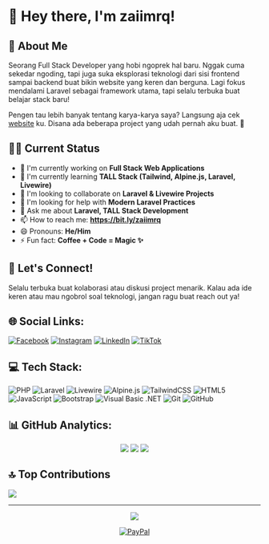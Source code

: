 # 👋 Hey there, I'm zaiimrq!

## 🌟 About Me

Seorang Full Stack Developer yang hobi ngoprek hal baru. Nggak cuma sekedar ngoding, tapi juga suka eksplorasi teknologi dari sisi frontend sampai backend buat bikin website yang keren dan berguna. Lagi fokus mendalami Laravel sebagai framework utama, tapi selalu terbuka buat belajar stack baru!

Pengen tau lebih banyak tentang karya-karya saya? Langsung aja cek [website](https://bit.ly/zaiimrq) ku. Disana ada beberapa project yang udah pernah aku buat. 🚀

## 👨‍💻 Current Status

- 🔭 I'm currently working on **Full Stack Web Applications**
- 🌱 I'm currently learning **TALL Stack (Tailwind, Alpine.js, Laravel, Livewire)**
- 👯 I'm looking to collaborate on **Laravel & Livewire Projects**
- 🤔 I'm looking for help with **Modern Laravel Practices**
- 💬 Ask me about **Laravel, TALL Stack Development**
- 📫 How to reach me: **https://bit.ly/zaiimrq**
- 😄 Pronouns: **He/Him**
- ⚡ Fun fact: **Coffee + Code = Magic ✨**

## 🤝 Let's Connect!
Selalu terbuka buat kolaborasi atau diskusi project menarik. Kalau ada ide keren atau mau ngobrol soal teknologi, jangan ragu buat reach out ya!

## 🌐 Social Links:
[![Facebook](https://img.shields.io/badge/Facebook-%231877F2.svg?logo=Facebook&logoColor=white)](https://facebook.com/zaiimrq)
[![Instagram](https://img.shields.io/badge/Instagram-%23E4405F.svg?logo=Instagram&logoColor=white)](https://instagram.com/zaiimrq)
[![LinkedIn](https://img.shields.io/badge/LinkedIn-%230077B5.svg?logo=linkedin&logoColor=white)](https://linkedin.com/in/zaiimrq)
[![TikTok](https://img.shields.io/badge/TikTok-%23000000.svg?logo=TikTok&logoColor=white)](https://tiktok.com/@zaiimrq)

## 💻 Tech Stack:
![PHP](https://img.shields.io/badge/php-%23777BB4.svg?style=for-the-badge&logo=php&logoColor=white)
![Laravel](https://img.shields.io/badge/laravel-%23FF2D20.svg?style=for-the-badge&logo=laravel&logoColor=white)
![Livewire](https://img.shields.io/badge/livewire-%234E56A6.svg?style=for-the-badge&logo=livewire&logoColor=white)
![Alpine.js](https://img.shields.io/badge/alpine.js-%238BC0D0.svg?style=for-the-badge&logo=alpine.js&logoColor=black)
![TailwindCSS](https://img.shields.io/badge/tailwindcss-%2338B2AC.svg?style=for-the-badge&logo=tailwind-css&logoColor=white)
![HTML5](https://img.shields.io/badge/html5-%23E34F26.svg?style=for-the-badge&logo=html5&logoColor=white)
![JavaScript](https://img.shields.io/badge/javascript-%23323330.svg?style=for-the-badge&logo=javascript&logoColor=%23F7DF1E)
![Bootstrap](https://img.shields.io/badge/bootstrap-%238511FA.svg?style=for-the-badge&logo=bootstrap&logoColor=white)
![Visual Basic .NET](https://img.shields.io/badge/Visual%20Basic%20.NET-%235C2D91.svg?style=for-the-badge&logo=.net&logoColor=white)
![Git](https://img.shields.io/badge/git-%23F05033.svg?style=for-the-badge&logo=git&logoColor=white)
![GitHub](https://img.shields.io/badge/github-%23121011.svg?style=for-the-badge&logo=github&logoColor=white)

## 📊 GitHub Analytics:
<div align="center">

![](https://github-readme-stats.vercel.app/api?username=zaiimrq&theme=tokyonight&hide_border=true&include_all_commits=false&count_private=false)
![](https://github-readme-streak-stats.herokuapp.com/?user=zaiimrq&theme=tokyonight&hide_border=true)
![](https://github-readme-stats.vercel.app/api/top-langs/?username=zaiimrq&theme=tokyonight&hide_border=true&include_all_commits=false&count_private=false&layout=compact)

</div>

## 🔝 Top Contributions
![](https://github-contributor-stats.vercel.app/api?username=zaiimrq&limit=5&theme=tokyonight&combine_all_yearly_contributions=true)

---
<div align="center">

[![](https://visitcount.itsvg.in/api?id=zaiimrq&icon=0&color=0)](https://visitcount.itsvg.in)

[![PayPal](https://img.shields.io/badge/PayPal-00457C?style=for-the-badge&logo=paypal&logoColor=white)](https://paypal.me/zaiimrq)

</div>
